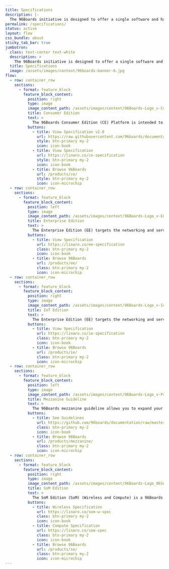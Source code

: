 ```yaml
---
title: Specifications
description: |-
  The 96Boards initiative is designed to offer a single software and hardware community across multiple vendor boards supporting a range of different features.
permalink: /specifications/
status: active
layout: flow
css_bundle: about
sticky_tab_bar: true
jumbotron:
  class: text-center text-white
  description: >
    The 96Boards initiative is designed to offer a single software and hardware community across multiple vendor boards supporting a range of different features.
  title: Specifications
  image: /assets/images/content/96boards-banner-6.jpg
flow:
  - row: container_row
    sections:
      - format: feature_block
        feature_block_content:
          position: right
          type: image
          image_content_path: /assets/images/content/96Boards-Logo_v-Consumer.png
          title: Consumer Edition
          text: >
            The 96Boards Consumer Edition (CE) Platform is intended to support Low cost Single Board Computer use, Open Source community software development, Maker community, Embedded System OEMs requiring low cost off-the-shelf CPU modules and Community engineering activities.
          buttons:
            - title: View Specification v2.0
              url: https://raw.githubusercontent.com/96boards/documentation/master/Specifications/96Boards-CE-Specification-v2.0.pdf
              style: btn-primary my-2
              icon: icon-book
            - title: View Specification
              url: https://linaro.co/ce-specification
              style: btn-primary my-2
              icon: icon-book
            - title: Browse 96Boards
              url: /products/ce/
              style: btn-primary my-2
              icon: icon-microchip
  - row: container_row
    sections:
      - format: feature_block
        feature_block_content:
          position: left
          type: image
          image_content_path: /assets/images/content/96Boards-Logo_v-Enterprise.png
          title: Enterprise Edition
          text: >
            The Enterprise Edition (EE) targets the networking and server segments.
          buttons:
            - title: View Specification
              url: https://linaro.co/ee-specification
              class: btn-primary my-2
              icon: icon-book
            - title: Browse 96Boards
              url: /products/ee/
              class: btn-primary my-2
              icon: icon-microchip
  - row: container_row
    sections:
      - format: feature_block
        feature_block_content:
          position: right
          type: image
          image_content_path: /assets/images/content/96Boards-Logo_v-IoT.png
          title: IoT Edition
          text: >
            The Enterprise Edition (EE) targets the networking and server segments.
          buttons:
            - title: View Specification
              url: https://linaro.co/ie-specification
              class: btn-primary my-2
              icon: icon-book
            - title: Browse 96Boards
              url: /products/ie/
              class: btn-primary my-2
              icon: icon-microchip
  - row: container_row
    sections:
      - format: feature_block
        feature_block_content:
          position: left
          type: image
          image_content_path: /assets/images/content/96Boards-Logo_v-Partner.png
          title: Mezzanine Guideline
          text: >
            The 96Boards mezzanine guideline allows you to expand your **Consumer Edition** or **Enterprise Edition** 96Boards with new interfaces for IoT, industrial control, and other embedded applications. See the mezzanine guidelines for some helpful resources.
          buttons:
            - title: See Guidelines
              url: https://github.com/96boards/documentation/raw/master/mezzanine/files/mezzanine-design-guidelines.pdf
              class: btn-primary my-2
              icon: icon-book
            - title: Browse 96Boards
              url: /products/mezzanine/
              class: btn-primary my-2
              icon: icon-microchip
  - row: container_row
    sections:
      - format: feature_block
        feature_block_content:
          position: right
          type: image
          image_content_path: /assets/images/content/96Boards-Logo_96SoM.png
          title: SoM Edition
          text: >
            The SoM Edition (SoM) (Wireless and Compute) is a 96Boards specification which encourages the development of reliable and cost-effective embedded platforms for building end-products.
          buttons:
            - title: Wireless Specification
              url: https://linaro.co/som-w-spec
              class: btn-primary my-2
              icon: icon-book
            - title: Compute Specification
              url: https://linaro.co/som-spec
              class: btn-primary my-2
              icon: icon-book
            - title: Browse 96Boards
              url: /products/se/
              class: btn-primary my-2
              icon: icon-microchip
---
```


